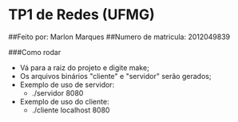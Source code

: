 # TP1 de Redes (UFMG)

##Feito por: Marlon Marques
##Numero de matricula: 2012049839

###Como rodar

 - Vá para a raiz do projeto e digite make;
 - Os arquivos binários "cliente" e "servidor" serão gerados;
 - Exemplo de uso de servidor:
 	- ./servidor 8080 
 - Exemplo de uso do cliente:
 	- ./cliente localhost 8080